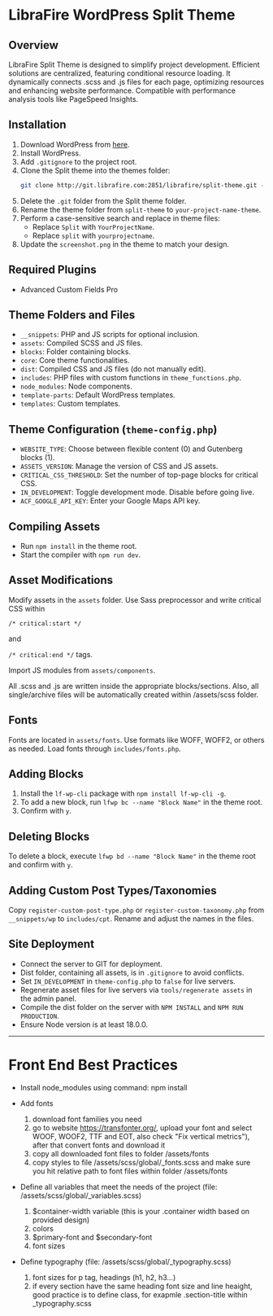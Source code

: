 # LibraFire WordPress Split Theme

## Overview

LibraFire Split Theme is designed to simplify project development. Efficient solutions are centralized, featuring conditional resource loading. It dynamically connects .scss and .js files for each page, optimizing resources and enhancing website performance. Compatible with performance analysis tools like PageSpeed Insights.

## Installation

1. Download WordPress from [here](https://wordpress.org/download/).
2. Install WordPress.
3. Add `.gitignore` to the project root.
4. Clone the Split theme into the themes folder:
   ```bash
   git clone http://git.librafire.com:2851/librafire/split-theme.git -b staging
   ```
5. Delete the `.git` folder from the Split theme folder.
6. Rename the theme folder from `split-theme` to `your-project-name-theme`.
7. Perform a case-sensitive search and replace in theme files:
   - Replace `Split` with `YourProjectName`.
   - Replace `split` with `yourprojectname`.
8. Update the `screenshot.png` in the theme to match your design.

## Required Plugins

- Advanced Custom Fields Pro

## Theme Folders and Files

- `__snippets`: PHP and JS scripts for optional inclusion.
- `assets`: Compiled SCSS and JS files.
- `blocks`: Folder containing blocks.
- `core`: Core theme functionalities.
- `dist`: Compiled CSS and JS files (do not manually edit).
- `includes`: PHP files with custom functions in `theme_functions.php`.
- `node_modules`: Node components.
- `template-parts`: Default WordPress templates.
- `templates`: Custom templates.

## Theme Configuration (`theme-config.php`)

- `WEBSITE_TYPE`: Choose between flexible content (0) and Gutenberg blocks (1).
- `ASSETS_VERSION`: Manage the version of CSS and JS assets.
- `CRITICAL_CSS_THRESHOLD`: Set the number of top-page blocks for critical CSS.
- `IN_DEVELOPMENT`: Toggle development mode. Disable before going live.
- `ACF_GOOGLE_API_KEY`: Enter your Google Maps API key.

## Compiling Assets

- Run `npm install` in the theme root.
- Start the compiler with `npm run dev`.

## Asset Modifications

Modify assets in the `assets` folder. Use Sass preprocessor and write critical CSS within

`/* critical:start */` 

and 

`/* critical:end */` tags. 

Import JS modules from `assets/components`.

All .scss and .js are written inside the appropriate blocks/sections. Also, all single/archive files will be automatically created within /assets/scss folder.

## Fonts

Fonts are located in `assets/fonts`. Use formats like WOFF, WOFF2, or others as needed. Load fonts through `includes/fonts.php`.

## Adding Blocks

1. Install the `lf-wp-cli` package with `npm install lf-wp-cli -g`.
2. To add a new block, run `lfwp bc --name "Block Name"` in the theme root.
3. Confirm with `y`.

## Deleting Blocks

To delete a block, execute `lfwp bd --name "Block Name"` in the theme root and confirm with `y`.

## Adding Custom Post Types/Taxonomies

Copy `register-custom-post-type.php` or `register-custom-taxonomy.php` from `__snippets/wp` to `includes/cpt`. Rename and adjust the names in the files.

## Site Deployment

- Connect the server to GIT for deployment.
- Dist folder, containing all assets, is in `.gitignore` to avoid conflicts.
- Set `IN_DEVELOPMENT` in `theme-config.php` to `false` for live servers.
- Regenerate asset files for live servers via `tools/regenerate assets` in the admin panel.
- Compile the dist folder on the server with `NPM INSTALL` and `NPM RUN PRODUCTION`.
- Ensure Node version is at least 18.0.0.

---

# Front End Best Practices

- Install node_modules using command: npm install

- Add fonts
    1. download font families you need
    2. go to website https://transfonter.org/, upload your font and select WOOF, WOOF2, TTF and EOT, also check "Fix vertical metrics"), after that convert fonts and download it
    3. copy all downloaded font files to folder /assets/fonts
    4. copy styles to file /assets/scss/global/_fonts.scss and make sure you hit relative path to font files within folder /assets/fonts

- Define all variables that meet the needs of the project (file: /assets/scss/global/_variables.scss)
    1. $container-width variable (this is your .container width based on provided design)
    2. colors
    3. $primary-font and $secondary-font
    4. font sizes

- Define typography (file: /assets/scss/global/_typography.scss)
    1. font sizes for p tag, headings (h1, h2, h3...)
    2. if every section have the same heading font size and line heaight, good practice is to define class, for exapmle .section-title within _typography.scss
